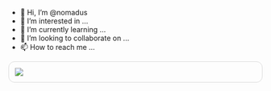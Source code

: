 - 👋 Hi, I’m @nomadus
- 👀 I’m interested in ...
- 🌱 I’m currently learning ...
- 💞️ I’m looking to collaborate on ...
- 📫 How to reach me ...

<!---
nomadus/nomadus is a ✨ special ✨ repository because its `README.md` (this file) appears on your GitHub profile.
You can click the Preview link to take a look at your changes.
--->
<div style="display: flex;
        border: solid 1px #DADADA;
        padding: 12px;
        border-radius: 12px;
        flex-direction: column;">
  <img align="center" src="https://omnipost.biz/api/posts/?accountName=nnurmano&type=products"/>
</div>
